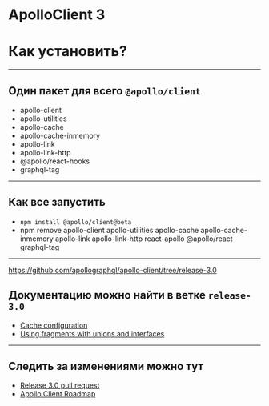 # ApolloClient 3 <!-- .element: class="grey" -->

# Как установить?

-----

## Один пакет для всего `@apollo/client`

- apollo-client
- apollo-utilities
- apollo-cache
- apollo-cache-inmemory
- apollo-link
- apollo-link-http
- @apollo/react-hooks
- graphql-tag

-----

## Как все запустить

- `npm install @apollo/client@beta` <!-- .element: class="fragment" -->
- npm remove apollo-client apollo-utilities apollo-cache apollo-cache-inmemory apollo-link apollo-link-http react-apollo @apollo/react graphql-tag <!-- .element: class="fragment" -->

-----

<https://github.com/apollographql/apollo-client/tree/release-3.0>

## Документацию можно найти в ветке `release-3.0`

- [Cache configuration](https://github.com/apollographql/apollo-client/blob/release-3.0/docs/source/caching/cache-configuration.md)
- [Using fragments with unions and interfaces](https://github.com/apollographql/apollo-client/blob/release-3.0/docs/source/data/fragments.md)

-----

## Следить за изменениями можно тут

- [Release 3.0 pull request](https://github.com/apollographql/apollo-client/pull/5116)
- [Apollo Client Roadmap](https://github.com/apollographql/apollo-client/blob/master/ROADMAP.md)
